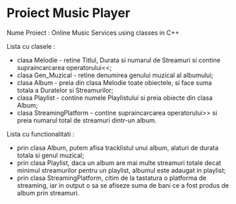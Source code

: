 # Proiect Music Player

Nume Proiect : Online Music Services using classes in C++

Lista cu clasele :
* clasa Melodie - retine Titlul, Durata si numarul de Streamuri si contine supraincarcarea operatorului<<;
* clasa Gen_Muzical - retine denumirea genului muzical al albumului;
* clasa Album - preia din clasa Melodie toate obiectele, si face suma totala a Duratelor si Streamurilor;
* clasa Playlist - contine numele Playlistului si preia obiecte din clasa Album;
* clasa StreamingPlatform - contine supraincarcarea operatorului>> si preia numarul total de streamuri dintr-un album.

Lista cu functionalitati :
* prin clasa Album, putem afisa tracklistul unui album, alaturi de durata totala si genul muzical;
* prin clasa Playlist, daca un album are mai multe streamuri totale decat minimul streamurilor pentru un playlist, albumul este adaugat in playlist;
* prin clasa StreamingPlatform, citim de la tastatura o platforma de streaming, iar in output o sa se afiseze suma de bani ce a fost produs de album prin streamuri.
